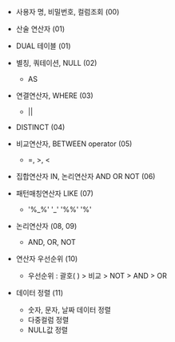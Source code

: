 - 사용자 명, 비밀번호, 컬럼조회 (00)


- 산술 연산자 (01)


- DUAL 테이블 (01)


- 별칭, 쿼테이션, NULL (02)
    - AS
- 연결연산자, WHERE (03)
    - ||


- DISTINCT (04)


- 비교연산자, BETWEEN operator (05)
    - =, >, <


-  집합연산자 IN, 논리연산자 AND OR NOT  (06)


- 패턴매칭연산자 LIKE  (07)
    - '%\_%' '\_' '%%' '%'


- 논리연산자 (08, 09)
    - AND, OR, NOT


- 연산자 우선순위 (10)
    - 우선순위 : 괄호( ) > 비교 > NOT > AND > OR


- 데이터 정렬 (11)
    - 숫자, 문자, 날짜 데이터 정렬
    - 다중컬럼 정렬
    - NULL값 정렬 